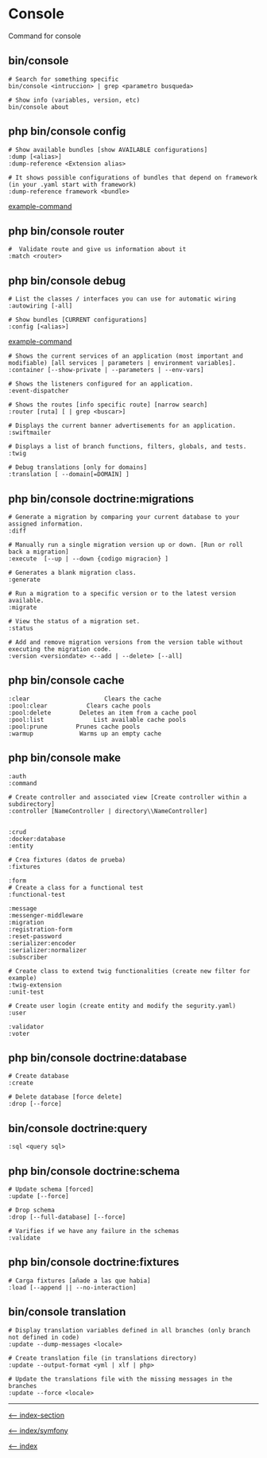 # Console

Command for console

## bin/console

```cli
# Search for something specific
bin/console <intruccion> | grep <parametro busqueda>

# Show info (variables, version, etc)
bin/console about
```

## php bin/console config

```cli
# Show available bundles [show AVAILABLE configurations]
:dump [<alias>]
:dump-reference <Extension alias>

# It shows possible configurations of bundles that depend on framework (in your .yaml start with framework)
:dump-reference framework <bundle>
```

[example-command](/resources/img/command-bundle.png)

## php bin/console router

```cli
#  Validate route and give us information about it
:match <router>
```

## php bin/console debug

```cli
# List the classes / interfaces you can use for automatic wiring
:autowiring [-all]

# Show bundles [CURRENT configurations]
:config [<alias>]
```

[example-command](/resources/img/command-debug.png)

```cli
# Shows the current services of an application (most important and modifiable) [all services | parameters | environment variables].
:container [--show-private | --parameters | --env-vars]

# Shows the listeners configured for an application.
:event-dispatcher

# Shows the routes [info specific route] [narrow search]
:router [ruta] [ | grep <buscar>]

# Displays the current banner advertisements for an application.
:swiftmailer

# Displays a list of branch functions, filters, globals, and tests.
:twig

# Debug translations [only for domains]
:translation [ --domain[=DOMAIN] ]
```

## php bin/console doctrine:migrations

```cli
# Generate a migration by comparing your current database to your assigned information.
:diff

# Manually run a single migration version up or down. [Run or roll back a migration]
:execute  [--up | --down {codigo migracion} ]

# Generates a blank migration class.
:generate

# Run a migration to a specific version or to the latest version available.
:migrate

# View the status of a migration set.
:status

# Add and remove migration versions from the version table without executing the migration code.
:version <versiondate> <--add | --delete> [--all]
```

## php bin/console cache

```cli
:clear                     Clears the cache
:pool:clear           Clears cache pools
:pool:delete        Deletes an item from a cache pool
:pool:list              List available cache pools
:pool:prune        Prunes cache pools
:warmup             Warms up an empty cache
```

## php bin/console make

```cli
:auth
:command

# Create controller and associated view [Create controller within a subdirectory]
:controller [NameController | directory\\NameController]


:crud
:docker:database
:entity

# Crea fixtures (datos de prueba)
:fixtures

:form
# Create a class for a functional test
:functional-test

:message
:messenger-middleware
:migration
:registration-form
:reset-password
:serializer:encoder
:serializer:normalizer
:subscriber

# Create class to extend twig functionalities (create new filter for example)
:twig-extension
:unit-test

# Create user login (create entity and modify the segurity.yaml)
:user

:validator
:voter
```

## php bin/console doctrine:database

```cli
# Create database
:create

# Delete database [force delete]
:drop [--force]
```

## bin/console doctrine:query

```cli
:sql <query sql>
```

## php bin/console doctrine:schema

```cli
# Update schema [forced]
:update [--force]

# Drop schema
:drop [--full-database] [--force]

# Varifies if we have any failure in the schemas
:validate
```

## php bin/console doctrine:fixtures

```cli
# Carga fixtures [añade a las que habia]
:load [--append || --no-interaction]
```

## bin/console translation

```cli
# Display translation variables defined in all branches (only branch not defined in code)
:update --dump-messages <locale>

# Create translation file (in translations directory)
:update --output-format <yml | xlf | php>

# Update the translations file with the missing messages in the branches
:update --force <locale>
```

---
[<-- index-section](/symfony/command/index.md)

[<-- index/symfony](/symfony/index.md)

[<-- index](/README.md)
